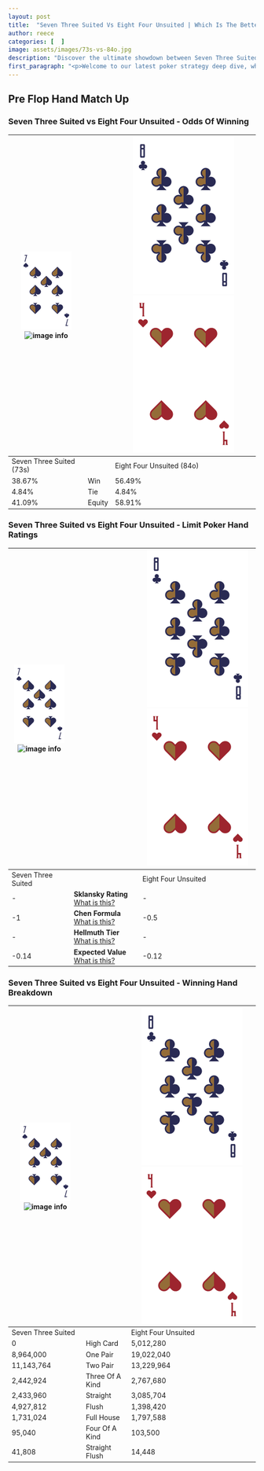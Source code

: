 ```yaml
---
layout: post
title:  "Seven Three Suited Vs Eight Four Unsuited | Which Is The Better Hand In Poker? A Complete Guide"
author: reece
categories: [  ]
image: assets/images/73s-vs-84o.jpg
description: "Discover the ultimate showdown between Seven Three Suited and Eight Four Unsuited in poker! Uncover the odds, strategies, and scenarios where one hand triumphs over the other. Get ready to up your poker game with this thrilling analysis."
first_paragraph: "<p>Welcome to our latest poker strategy deep dive, where we're pitting two distinct hands against each other in a high-stakes showdown: Seven Three Suited vs Eight Four Unsuited.</p><p>In the dynamic world of poker, every decision counts, and knowing which hand holds the upper hand is key to your success at the table.</p><p>In this article, we'll dissect these two hands, explore the scenarios where one dominates the other, and equip you with the knowledge to make strategic choices that can tip the odds in your favor.</p><p>Get ready to unravel the intriguing dynamics of these poker hands and elevate your game to new heights.</p>"
---
```




[comment]: # (sp0)

## Pre Flop Hand Match Up

<div class="table hand-ratings" markdown="1"> 



### Seven Three Suited vs Eight Four Unsuited - Odds Of Winning


    
| ![image info](assets/images/hand1/7.png) ![image info](assets/images/hand1/3s.png) |  | ![image info](assets/images/hand2/8.png) ![image info](assets/images/hand2/4o.png) |
| -------- | -------- | -------- |
| Seven Three Suited (73s) |  | Eight Four Unsuited (84o) |
| 38.67% | Win | 56.49% |
| 4.84% | Tie | 4.84% |
| 41.09% | Equity | 58.91% |




[comment]: # (sp1)



### Seven Three Suited vs Eight Four Unsuited - Limit Poker Hand Ratings


    
| ![image info](assets/images/hand1/7.png) ![image info](assets/images/hand1/3s.png) |  | ![image info](assets/images/hand2/8.png) ![image info](assets/images/hand2/4o.png) |
| -------- | -------- | -------- |
| Seven Three Suited |  | Eight Four Unsuited |
| - | **Sklansky Rating** [What is this?](/sklansky-rating-explained) | - |
| -1 | **Chen Formula** [What is this?](/chen-formula-explained) | -0.5 |
| - | **Hellmuth Tier** [What is this?](/Hellmuth-tier-explained) | - |
| -0.14 | **Expected Value** [What is this?](/expected-value-explained) | -0.12 |




[comment]: # (sp2)



### Seven Three Suited vs Eight Four Unsuited - Winning Hand Breakdown


    
| ![image info](assets/images/hand1/7.png) ![image info](assets/images/hand1/3s.png) |  | ![image info](assets/images/hand2/8.png) ![image info](assets/images/hand2/4o.png) |
| -------- | -------- | -------- |
| Seven Three Suited |  | Eight Four Unsuited |
| 0 | High Card | 5,012,280 |
| 8,964,000 | One Pair | 19,022,040 |
| 11,143,764 | Two Pair | 13,229,964 |
| 2,442,924 | Three Of A Kind | 2,767,680 |
| 2,433,960 | Straight | 3,085,704 |
| 4,927,812 | Flush | 1,398,420 |
| 1,731,024 | Full House | 1,797,588 |
| 95,040 | Four Of A Kind | 103,500 |
| 41,808 | Straight Flush | 14,448 |




[comment]: # (sp3)



</div>

[comment]: # (sp4)



[comment]: # (sp5)

